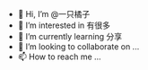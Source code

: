 - 👋 Hi, I’m @一只橘子
- 👀 I’m interested in 有很多
- 🌱 I’m currently learning 分享
- 💞️ I’m looking to collaborate on ...
- 📫 How to reach me ...

<!---
BOY-001/BOY-001 is a ✨ special ✨ repository because its `README.md` (this file) appears on your GitHub profile.
You can click the Preview link to take a look at your changes.
--->
